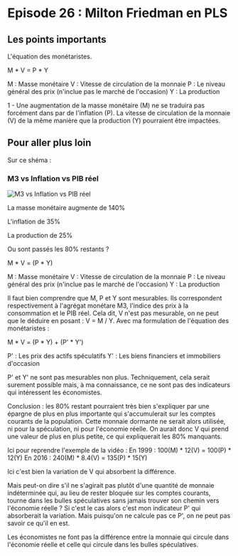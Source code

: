 # Episode 26 : Milton Friedman en PLS

## Les points importants

L'équation des monétaristes.

M * V = P * Y

M : Masse monétaire
V : Vitesse de circulation de la monnaie
P : Le niveau général des prix (n'inclue pas le marché de l'occasion)
Y : La production

1 - Une augmentation de la masse monétaire (M) ne se traduira pas forcément dans par de l'inflation (P). La vitesse de circulation de la monnaie (V) de la même manière que la production (Y) pourraient être impactées.

## Pour aller plus loin

Sur ce shéma :

### M3 vs Inflation vs PIB réel

![M3 vs Inflation vs PIB réel](./images/Eps26_m3_Inflation_PIB_réel.png "M3 vs Inflation vs PIB réel")

La masse monétaire augmente de 140%

L'inflation de 35%

La production de 25%

Ou sont passés les 80% restants ?

M * V = (P * Y)

M : Masse monétaire
V : Vitesse de circulation de la monnaie
P : Le niveau général des prix (n'inclue pas le marché de l'occasion)
Y : La production


Il faut bien comprendre que M, P et Y sont mesurables. Ils correspondent respectivement à l'agrégat monétare M3, l'indice des prix à la consommation et le PIB réel. Cela dit, V n'est pas mesurable, on ne peut que le déduire en posant : V = M / Y.
Avec ma formulation de l'équation des monétaristes :

M * V = (P * Y) + (P' * Y')

P' : Les prix des actifs spéculatifs
Y' : Les biens financiers et immobiliers d'occasion

P' et Y' ne sont pas mesurables non plus. Techniquement, cela serait surement possible mais, à ma connaissance, ce ne sont pas des indicateurs qui intéressent les économistes.

Conclusion : les 80% restant pourraient très bien s'expliquer par une épargne de plus en plus importante qui s'accumulerait sur les comptes courants de la population. Cette monnaie dormante ne serait alors utilisée, ni pour la spéculation, ni pour l'économie réelle. On aurait donc V qui prend une valeur de plus en plus petite, ce qui expliquerait les 80% manquants.

Ici pour reprendre l'exemple de la vidéo : 
En 1999 : 100(M) * 12(V) = 100(P) * 12(Y)
En 2016 : 240(M) * 8.4(V) = 135(P) * 15(Y)

Ici c'est bien la variation de V qui absorbent la différence.

Mais peut-on dire s'il ne s'agirait pas plutôt d'une quantité de monnaie indéterminée qui, au lieu de rester bloquée sur les comptes courants, tourne dans les bulles spéculatives sans jamais trouver son chemin vers l'économie réelle ? Si c'est le cas alors c'est mon indicateur P' qui absorberait la variation. Mais puisqu'on ne calcule pas ce P', on ne peut pas savoir ce qu'il en est.

Les économistes ne font pas la différence entre la monnaie qui circule dans l'économie réelle et celle qui circule dans les bulles spéculatives.


